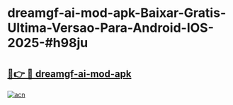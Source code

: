 # dreamgf-ai-mod-apk-Baixar-Gratis-Ultima-Versao-Para-Android-IOS-2025-#h98ju

# <h2><a href="https://ainizakaria.my?title=dreamgf-ai-mod-apk&ref=25M">🔗👉 🔴 dreamgf-ai-mod-apk</a></h2>

[![acn](https://github.com/user-attachments/assets/0f9c940e-d8b0-45ae-aac7-cd30a18b3e1c)](https://ainizakaria.my?title=dreamgf-ai-mod-apk&ref=25M)

